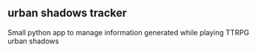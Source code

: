 ## urban shadows tracker

Small python app to manage information generated while playing TTRPG urban shadows